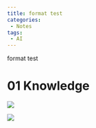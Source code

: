 ```yaml
---
title: format test
categories:
 - Notes
tags:
 - AI
---
```


format test

# 01 Knowledge

![](https://latex.codecogs.com/svg.image?\dpi{200}\alpha&space;+&space;\frac{2\beta}{\gamma})


![](https://latex.codecogs.com/svg.image?\dpi{1000}\alpha&space;+&space;\frac{2\beta}{\gamma})

